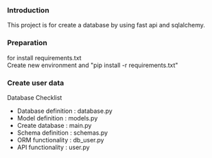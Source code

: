 ### Introduction
This project is for create a database by using fast api and sqlalchemy.

### Preparation
for install requirements.txt \
Create new environment and "pip install -r requirements.txt"

### Create user data
Database Checklist
- Database definition : database.py
- Model definition : models.py
- Create database : main.py
- Schema definition : schemas.py
- ORM functionality : db_user.py
- API functionality : user.py